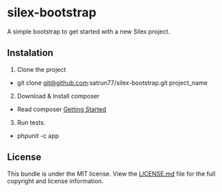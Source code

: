 silex-bootstrap
===============

A simple bootstrap to get started with a new Silex project.

## Instalation

1. Clone the project
  * git clone git@github.com:satrun77/silex-bootstrap.git project_name
2. Download & Install composer
  * Read composer [Getting Started](https://getcomposer.org/doc/00-intro.md)
3. Run tests.
  * phpunit -c app

## License

This bundle is under the MIT license. View the [LICENSE.md](Resources/doc/LICENSE.md) file for the full copyright and license information.
